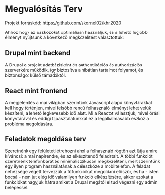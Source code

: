 # Megvalósítás Terv

Projekt forráskód: https://github.com/skornel02/khn2020 

Ahhoz hogy az eszközöket optimálisan használjuk, és a lehető legjobb élményt nyújtsunk a következő megközelítést választottuk:

## Drupal mint backend

A Drupal a projekt adatbázisként és authentikációs és authorizációs szerverként működik, így biztosítva a hibátlan tartalmot folyamot, és biztonságot külső támadóktól.

## React mint frontend

A megjelenítés a mai világban szerintünk Javascript alapú könyvtárakkal kell hogy történjen, mivel felsőbb rendű felhasználói élményt lehet velük készíteni, a lehető legkevesebb idő alatt. Mi a Reactot választjuk, mivel órási könyvtárával és eddigi tapasztalatunkkal ez a legalkalmasabb eszköz a probléma megoldására.

## Feladatok megoldása terv

Szeretnénk egy felületet létrehozni ahol a felhasználó rögtön azt látja amire kíváncsi: a mai napirendre, és az elkészítendő feladatait. A többi funkciót szeretnénk telefonbarát és minimalisztikusan megközelíteni, mert szerintünk egy ilyen program használatának a céleszköze a mobiltelefon. A feladat nehézsége végett tervezzük a főfunkciókat megoldani először, és ha - isten bocsá - nem jut elég idő valamilyen funkció elkészítésére, akkor azokat a funkciókat hagyjuk hátra amiket a Drupal megától el tud végezni egy admin belépéssel.